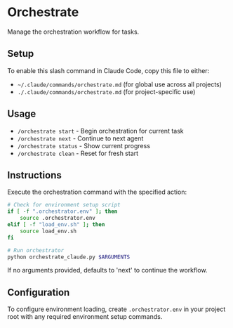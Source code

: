 # Orchestrate
Manage the orchestration workflow for tasks.

## Setup
To enable this slash command in Claude Code, copy this file to either:
- `~/.claude/commands/orchestrate.md` (for global use across all projects)
- `./.claude/commands/orchestrate.md` (for project-specific use)

## Usage
- `/orchestrate start` - Begin orchestration for current task
- `/orchestrate next` - Continue to next agent
- `/orchestrate status` - Show current progress  
- `/orchestrate clean` - Reset for fresh start

## Instructions
Execute the orchestration command with the specified action:

```bash
# Check for environment setup script
if [ -f ".orchestrator.env" ]; then
    source .orchestrator.env
elif [ -f "load_env.sh" ]; then
    source load_env.sh
fi

# Run orchestrator
python orchestrate_claude.py $ARGUMENTS
```

If no arguments provided, defaults to 'next' to continue the workflow.

## Configuration
To configure environment loading, create `.orchestrator.env` in your project root with any required environment setup commands.